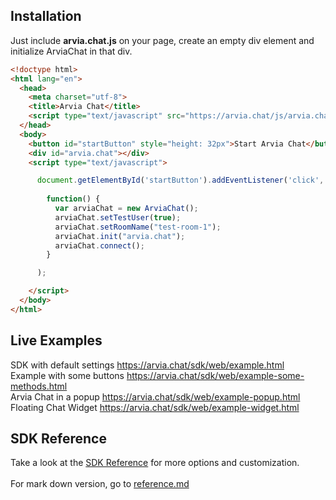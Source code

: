 ## Installation
Just include **arvia.chat.js** on your page, create an empty div element and initialize ArviaChat in that div.

```html
<!doctype html>
<html lang="en">
  <head>
    <meta charset="utf-8">
    <title>Arvia Chat</title>
    <script type="text/javascript" src="https://arvia.chat/js/arvia.chat.js" ></script>
  </head>
  <body>
    <button id="startButton" style="height: 32px">Start Arvia Chat</button><br />
    <div id="arvia.chat"></div>
    <script type="text/javascript">

      document.getElementById('startButton').addEventListener('click',
        
        function() {
          var arviaChat = new ArviaChat();
          arviaChat.setTestUser(true);
          arviaChat.setRoomName("test-room-1");
          arviaChat.init("arvia.chat");
          arviaChat.connect();
        }

      );

    </script>
  </body>
</html>
```

## Live Examples
SDK with default settings <a href="https://arvia.chat/sdk/web/example.html" target="_blank">https://arvia.chat/sdk/web/example.html</a><br />
Example with some buttons <a href="https://arvia.chat/sdk/web/example-some-methods.html" target="_blank">https://arvia.chat/sdk/web/example-some-methods.html</a><br />
Arvia Chat in a popup <a href="https://arvia.chat/sdk/web/example-popup.html" target="_blank">https://arvia.chat/sdk/web/example-popup.html</a><br />
Floating Chat Widget <a href="https://arvia.chat/sdk/web/example-widget.html" target="_blank">https://arvia.chat/sdk/web/example-widget.html</a><br />

## SDK Reference
Take a look at the <a href="https://docs.arvia.tech/sdk" target="_blank">SDK Reference</a> for more options and customization.<br /><br />
For mark down version, go to [reference.md](reference.md)
